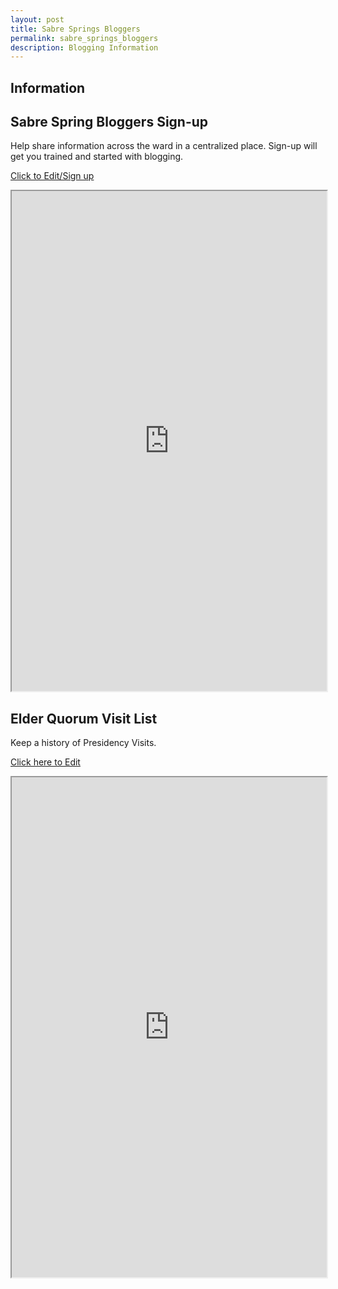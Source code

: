 ```yaml
---
layout: post
title: Sabre Springs Bloggers
permalink: sabre_springs_bloggers
description: Blogging Information 
---
```


## Information

## Sabre Spring Bloggers Sign-up
Help share information across the ward in a centralized place.  Sign-up will get you trained and started with blogging.

[Click to Edit/Sign up](https://docs.google.com/spreadsheets/d/1HeCOZ43wBzWHT1R2MKEg2bQ8dS6O0iG1lZ1nYX8OSyM/edit?usp=sharing)

<iframe src="https://docs.google.com/spreadsheets/d/e/2PACX-1vRTd4u-ZCx63zYFu5IrTkxBxEB0rdmIseArgWhGUPlyY-MeCQXJaHzz9ZzBlGsNtK9G2qVgrFW1aGSU/pubhtml?widget=true&amp;headers=false" style="width:100%; height:800px;i"></iframe>

## Elder Quorum Visit List
Keep a history of Presidency Visits.

[Click here to Edit](https://docs.google.com/spreadsheets/d/1rd24HDFj_VeaeLU6qsvSWkxT5FMkZ6DjFbzlD1DnXgg/edit#gid=0)

<iframe src="https://docs.google.com/spreadsheets/d/e/2PACX-1vSsGwEq1WQ_-fXgLC3rGwRbQISqQP61eVp3h8NWt1FMIo27u5JxNhQVm6qWuWCU4V77gUGvBB4ln9Zc/pubhtml?widget=true&amp;headers=false" style="width:100%; height:800px;i"></iframe>

